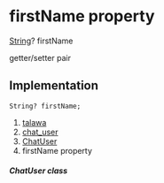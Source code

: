 
<div>

# firstName property

</div>


[String](https://api.flutter.dev/flutter/dart-core/String-class.html)?
firstName


getter/setter pair




## Implementation

``` language-dart
String? firstName;
```







1.  [talawa](../../index.html)
2.  [chat_user](../../models_chats_chat_user/)
3.  [ChatUser](../../models_chats_chat_user/ChatUser-class.html)
4.  firstName property

##### ChatUser class







